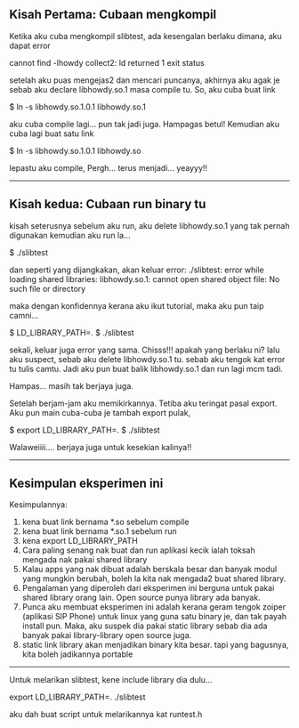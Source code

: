 Kisah Pertama: Cubaan mengkompil
--------------------------------
Ketika aku cuba mengkompil slibtest, ada kesengalan berlaku dimana, aku dapat error

cannot find -lhowdy 
collect2: ld returned 1 exit status

setelah aku puas mengejas2 dan mencari puncanya, akhirnya aku agak je sebab aku declare libhowdy.so.1 masa compile tu.
So, aku cuba buat link

$ ln -s libhowdy.so.1.0.1 libhowdy.so.1

aku cuba compile lagi... pun tak jadi juga. Hampagas betul!
Kemudian aku cuba lagi buat satu link

$ ln -s libhowdy.so.1.0.1 libhowdy.so

lepastu aku compile, Pergh... terus menjadi... yeayyy!!

-----------------------------------
Kisah kedua: Cubaan run binary tu
---------------------------------
kisah seterusnya sebelum aku run, aku delete libhowdy.so.1 yang tak pernah digunakan
kemudian aku run la...

$ ./slibtest

dan seperti yang dijangkakan, akan keluar error:
./slibtest: error while loading shared libraries: libhowdy.so.1: cannot open shared object file: No such file or directory

maka dengan konfidennya kerana aku ikut tutorial, maka aku pun taip camni...

$ LD_LIBRARY_PATH=.
$ ./slibtest

sekali, keluar juga error yang sama. Chisss!!! apakah yang berlaku ni?
lalu aku suspect, sebab aku delete libhowdy.so.1 tu.
sebab aku tengok kat error tu tulis camtu.
Jadi aku pun buat balik libhowdy.so.1 dan run lagi mcm tadi.

Hampas... masih tak berjaya juga.

Setelah berjam-jam aku memikirkannya. Tetiba aku teringat pasal export.
Aku pun main cuba-cuba je tambah export pulak,

$ export LD_LIBRARY_PATH=.
$ ./slibtest

Walaweiiii.... berjaya juga untuk kesekian kalinya!!

-------------------------------------
Kesimpulan eksperimen ini
-------------------------

Kesimpulannya:
1. kena buat link bernama *.so sebelum compile
2. kena buat link bernama *.so.1 sebelum run
3. kena export LD_LIBRARY_PATH
4. Cara paling senang nak buat dan run aplikasi kecik ialah toksah mengada nak pakai shared library
5. Kalau apps yang nak dibuat adalah berskala besar dan banyak modul yang mungkin berubah, boleh la
   kita nak mengada2 buat shared library. 
6. Pengalaman yang diperoleh dari eksperimen ini berguna untuk pakai shared library orang lain. Open source punya
   library ada banyak.
7. Punca aku membuat eksperimen ini adalah kerana geram tengok zoiper (aplikasi SIP Phone) untuk linux yang guna
   satu binary je, dan tak payah install pun. Maka, aku suspek dia pakai static library sebab dia ada banyak pakai
   library-library open source juga.
9. static link library akan menjadikan binary kita besar. tapi yang bagusnya, kita boleh jadikannya portable

---------------------------------------

Untuk melarikan slibtest, kene include library dia dulu...

export LD_LIBRARY_PATH=.
./slibtest

aku dah buat script untuk melarikannya kat runtest.h
